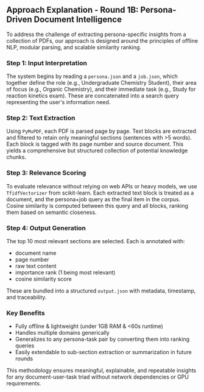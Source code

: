 ## Approach Explanation - Round 1B: Persona-Driven Document Intelligence

To address the challenge of extracting persona-specific insights from a collection of PDFs, our approach is designed around the principles of offline NLP, modular parsing, and scalable similarity ranking.

### Step 1: Input Interpretation
The system begins by reading a `persona.json` and a `job.json`, which together define the role (e.g., Undergraduate Chemistry Student), their area of focus (e.g., Organic Chemistry), and their immediate task (e.g., Study for reaction kinetics exam). These are concatenated into a search query representing the user's information need.

### Step 2: Text Extraction
Using `PyMuPDF`, each PDF is parsed page by page. Text blocks are extracted and filtered to retain only meaningful sections (sentences with >5 words). Each block is tagged with its page number and source document. This yields a comprehensive but structured collection of potential knowledge chunks.

### Step 3: Relevance Scoring
To evaluate relevance without relying on web APIs or heavy models, we use `TfidfVectorizer` from scikit-learn. Each extracted text block is treated as a document, and the persona+job query as the final item in the corpus. Cosine similarity is computed between this query and all blocks, ranking them based on semantic closeness.

### Step 4: Output Generation
The top 10 most relevant sections are selected. Each is annotated with:
- document name
- page number
- raw text content
- importance rank (1 being most relevant)
- cosine similarity score

These are bundled into a structured `output.json` with metadata, timestamp, and traceability.

### Key Benefits
- Fully offline & lightweight (under 1GB RAM & <60s runtime)
- Handles multiple domains generically
- Generalizes to any persona-task pair by converting them into ranking queries
- Easily extendable to sub-section extraction or summarization in future rounds

This methodology ensures meaningful, explainable, and repeatable insights for any document-user-task triad without network dependencies or GPU requirements.
